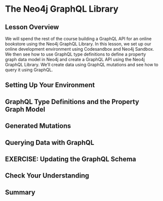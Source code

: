 # The Neo4j GraphQL Library

## Lesson Overview

We will spend the rest of the course building a GraphQL API for an online bookstore using the Neo4j GraphQL Library. In this lesson, we set up our online development environment using Codesandbox and Neo4j Sandbox. We then see how to use GraphQL type definitions to define a property graph data model in Neo4j and create a GraphQL API using the Neo4j GraphQL Library. We’ll create data using GraphQL mutations and see how to query it using GraphQL.

## Setting Up Your Environment

## GraphQL Type Definitions and the Property Graph Model

## Generated Mutations

## Querying Data with GraphQL

## EXERCISE: Updating the GraphQL Schema

## Check Your Understanding

## Summary
